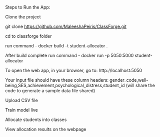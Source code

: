 Steps to Run the App:

Clone the project

git clone https://github.com/MaleeshaPeiris/ClassForge.git

cd to classforge folder

run command -
docker build -t student-allocator .

After build complete run command -
docker run -p 5050:5000 student-allocator

To open the web app, in your browser, go to:
http://localhost:5050



Your input file should have these column headers:
gender_code,well-being,SES,achievement,psychological_distress,student_id
(will share the code to generate a sample data file shared)


Upload CSV file

Train model live

Allocate students into classes

View allocation results on the webpage